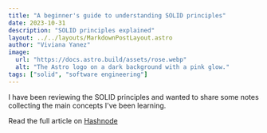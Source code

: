 ```yaml
---
title: "A beginner's guide to understanding SOLID principles"
date: 2023-10-31
description: "SOLID principles explained"
layout: ../../layouts/MarkdownPostLayout.astro
author: "Viviana Yanez"
image:
  url: "https://docs.astro.build/assets/rose.webp"
  alt: "The Astro logo on a dark background with a pink glow."
tags: ["solid", "software engineering"]
---
```


I have been reviewing the SOLID principles and wanted to share some notes collecting the main concepts I've been learning.

Read the full article on [Hashnode](https://viviyanez.hashnode.dev/a-beginners-guide-to-understanding-solid-principles)
